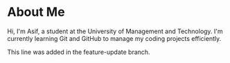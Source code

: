 # About Me

Hi, I'm Asif, a student at the University of Management and Technology. I'm currently learning Git and GitHub to manage my coding projects efficiently.

This line was added in the feature-update branch.
